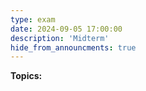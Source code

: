 ```yaml
---
type: exam
date: 2024-09-05 17:00:00
description: 'Midterm'
hide_from_announcments: true
---
```

**Topics:**

